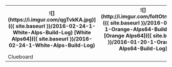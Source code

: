 <table>
  <tr>
    <th>![](https://i.imgur.com/qgTvkKA.jpg)]({{ site.baseurl }}/2016-02-24-1-White-Alps-Build-Log)  
[White Alps64]({{ site.baseurl }}/2016-02-24-1-White-Alps-Build-Log)</th>
    <th>
![](http://i.imgur.com/foItOtnm.jpg)]({{ site.baseurl }}/2016-01-20-1-Orange-Alps64-Build-Log)  
[Orange Alps64]({{ site.baseurl }}/2016-01-20-1-Orange-Alps64-Build-Log)</th>
  </tr>
  <tr>
    <td>Clueboard</td>
    <td></td>
  </tr>
</table>
